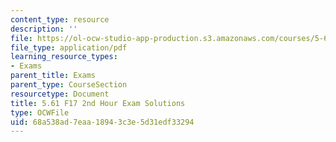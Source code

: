 ```yaml
---
content_type: resource
description: ''
file: https://ol-ocw-studio-app-production.s3.amazonaws.com/courses/5-61-physical-chemistry-fall-2017/68a538ad7eaa18943c3e5d31edf33294_MIT5_61F17_exam2_sol.pdf
file_type: application/pdf
learning_resource_types:
- Exams
parent_title: Exams
parent_type: CourseSection
resourcetype: Document
title: 5.61 F17 2nd Hour Exam Solutions
type: OCWFile
uid: 68a538ad-7eaa-1894-3c3e-5d31edf33294
---
```

